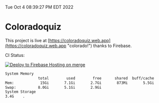 Tue Oct  4 08:39:27 PM EDT 2022

# Coloradoquiz


This project is live at [https://coloradoquiz.web.app](https://coloradoquiz.web.app "colorado!") thanks to Firebase.

CI Status: 

[![Deploy to Firebase Hosting on merge](https://github.com/teamkushal/coloradoquiz/actions/workflows/firebase-hosting-merge.yml/badge.svg)](https://github.com/teamkushal/coloradoquiz/actions/workflows/firebase-hosting-merge.yml)

```bash
System Memory
               total        used        free      shared  buff/cache   available
Mem:            15Gi       7.1Gi       2.7Gi       873Mi       5.5Gi       6.8Gi
Swap:          8.0Gi       5.1Gi       2.9Gi
System Storage
3.4G	.
```
```bash
